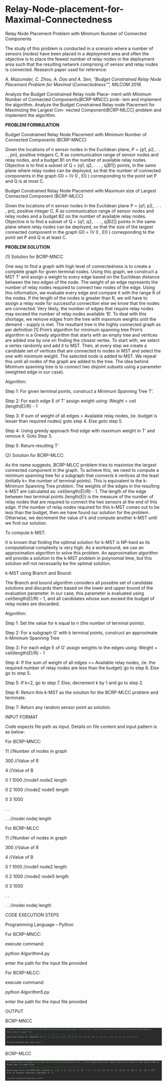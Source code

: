 # Relay-Node-placement-for-Maximal-Connectedness
Relay Node Placement Problem with Minimum Number of Connected Components

The study of this problem is conducted in a scenario where a number of sensors
(nodes) have been placed in a deployment area and often the objective is to
place the fewest number of relay nodes in the deployment area such that the
resulting network comprising of sensor and relay nodes is connected.
Research paper used for reference:

*A. Mazumder, C. Zhou, A. Das and A. Sen, "Budget Constrained Relay
Node Placement Problem for Maximal \Connectedness"", MILCOM 2016.*

Analyze the Budget Constrained Relay node Place-
ment with Minimum Number of Connected Components(BCRP-MNCC) prob-
lem and implement the algorithm.
Analyze the Budget Constrained Relay node Placement for Maximizing the Largest Con-
nected Component(BCRP-MLCC) problem and implement the algorithm.

**PROBLEM FORMULATION**


Budget Constrained Relay Node Placement with Minimum Number of Connected Components (BCRP-MNCC)


Given the locations of n sensor nodes in the Euclidean plane,
P = {p1, p2, . . . , pn}, positive integers C, R as communication range of sensor nodes and relay nodes, and a budget B1 on the number of available relay nodes. Objective is to find a subset of Q = {q1, q2, . . . , q|B1|} points, in the same plane where relay nodes can be deployed, so that the number of connected components in the graph G0 = (V 0 , E0 ) corresponding to the point set P and Q is at most C.

Budget Constrained Relay Node Placement with Maximum size of Largest Connected Component (BCRP-MLCC)


Given the locations of n sensor nodes in the Euclidean plane P = {p1, p2, . . . , pn}, positive integer C, R as communication range of sensor nodes and relay nodes and a budget B2 on the number of available relay nodes. Objective is to find a subset of Q = {q1, q2, . . . , q|B2|} points in the same plane where relay nodes can be deployed, so that the size of the largest connected component in the graph G0 = (V 0 , E0 ) corresponding to the point set P and Q is at least C.

**PROBLEM SOLUTION**


(1) Solution for BCRP-MNCC

One way to find a graph with high level of connectedness is to create a complete graph for given terminal nodes. Using this graph, we construct a MST T’ and assign a weight to every edge based on the Euclidean distance between the two edges of the node. The weight of an edge represents the number of relay nodes required to connect two nodes of the edge. Using this information, we evaluate every edge and compare it with the range R of the nodes. If the length of the nodes is greater than R, we will have to assign a relay node for successful connection else we know that the nodes are connected. Very likely, the number of edges that require relay nodes may exceed the number of relay nodes available ‘B’. To deal with this shortage, we remove edges from the tree with maximum weights until the demand - supply is met. The resultant tree is the highly connected graph as per definition [1]
Prim’s algorithm for minimum spanning tree
Prim’s algorithm is a Greedy algorithm that starts with an empty tree and vertices are added one by one on finding the closest vertex. To start with, we select a vertex randomly and add it to MST. Then, at every step we create a candidate set of vertices that are connected to nodes in MST and select the one with minimum weight. The selected node is added to MST. We repeat this until all nodes of the graph are added to the tree.
The idea behind Minimum spanning tree is to connect two disjoint subsets using a parameter (weighted edge in our case).


Algorithm:

Step 1: For given terminal points, construct a Minimum Spanning Tree T’.

Step 2: For each edge E of T’ assign weight using: Weight = ceil (length(E)/R) - 1

Step 3: If sum of weight of all edges > Available relay nodes, (ie. budget is lesser than required nodes) goto step 4. Else goto step 5.

Step 4: Using greedy approach find edge with maximum weight in T’ and remove it. Goto Step 3.

Step 5: Return resulting T’


(2) Solution for BCRP-MLCC:

As the name suggests, BCRP-MLCC problem tries to maximise the largest connected component in the graph. To achieve this, we need to compute a minimum spanning tree for a subgraph that connects k vertices at the least (initially k= the number of terminal points). This is equivalent to the k-Minimum Spanning Tree problem. The weights of the edges in the resulting k-MST are calculated as: ceil(length(E)/R) - 1. The length of the edge between two terminal points (length(E)) is the measure of the number of relay nodes that are required to connect the two sensors at the end of this edge. If the number of relay nodes required for this k-MST comes out to be less than the budget, then we have found our solution for the problem. Otherwise, we decrement the value of k and compute another k-MST until we find our solution.


To compute k-MST:

It is known that finding the optimal solution for k-MST is NP-hard as its computational complexity is very high. As a workaround, we use an approximation algorithm to solve this problem. An approximation algorithm will provide a solution to the k-MST problem in polynomial time, but this solution will not necessarily be the optimal solution.


k-MST using Branch and Bound:

The Branch and bound algorithm considers all possible set of candidate solutions and discards them based on the lower and upper bound of the evaluation parameter. In our case, this parameter is evaluated using ceil(length(E)/R) – 1, and all candidates whose sum exceed the budget of relay nodes are discarded.


Algorithm:

Step 1: Set the value for k equal to n (the number of terminal points).

Step 2: For a subgraph G’ with k terminal points, construct an approximate k-Minimum Spanning Tree

Step 3: For each edge E of G’ assign weights to the edges using: Weight = ceil(length(E)/R) - 1

Step 4: If the sum of weight of all edges <= Available relay nodes, (ie. the required number of relay nodes are less than the budget) go 
to step 6. Else go to step 5.

Step 5: If k=2, go to step 7. Else, decrement k by 1 and go to step 2.

Step 6: Return this k-MST as the solution for the BCRP-MLCC problem and terminate.

Step 7: Return any random sensor point as solution.


INPUT FORMAT

Code expects file path as input.
Details on file content and input pattern is as below:


For BCRP-MNCC:

11        //Number of nodes in graph

300       //Value of R

4         //Value of B

0 1 1000  //node1 node2 length

0 2 1000  //node2 node5 length

0 3 1000

. .

. .       //nodei nodej length



For BCRP-MLCC


11        //Number of nodes in graph

300       //Value of R

4         //Value of B

0 1 1000  //node1 node2 length

0 2 1000  //node2 node5 length

0 3 1000

. .

. .       //nodei nodej length


CODE EXECUTION STEPS

Programming Language – Python


For BCRP-MNCC:

execute command:

python Algorithm4.py

enter the path for the input file provided


For BCRP-MLCC:

execute command:

python Algorithm5.py

enter the path for the input file provided


OUTPUT

BCRP-MNCC

![Algo4result](Algo4result.png)

BCRP-MLCC

![Algo5result](Algo5result.png)
